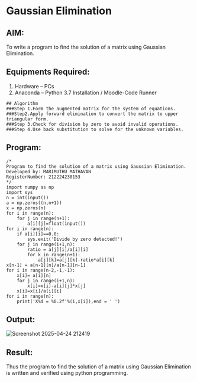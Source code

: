 # Gaussian Elimination

## AIM:
To write a program to find the solution of a matrix using Gaussian Elimination.

## Equipments Required:
1. Hardware – PCs
2. Anaconda – Python 3.7 Installation / Moodle-Code Runner

```
## Algorithm
###Step 1.Form the augmented matrix for the system of equations.
###Step2.Apply forward elimination to convert the matrix to upper triangular form.
###Step 3.Check for division by zero to avoid invalid operations.
###Step 4.Use back substitution to solve for the unknown variables.
```

## Program:
```
/*
Program to find the solution of a matrix using Gaussian Elimination.
Developed by: MARIMUTHU MATHAVAN
RegisterNumber: 212224230153
*/
import numpy as np
import sys
n = int(input())
a = np.zeros((n,n+1))
x = np.zeros(n)
for i in range(n):
    for j in range(n+1):
        a[i][j]=float(input())
for i in range(n):
    if a[i][i]==0.0:
        sys.exit('Divide by zero detected!')
    for j in range(i+1,n):
        ratio = a[j][i]/a[i][i]
        for k in range(n+1):
            a[j][k]=a[j][k]-ratio*a[i][k]
x[n-1] = a[n-1][n]/a[n-1][n-1]
for i in range(n-2,-1,-1):
    x[i]= a[i][n]
    for j in range(i+1,n):
        x[i]=x[i]-a[i][j]*x[j]
    x[i]=x[i]/a[i][i]
for i in range(n):
    print('X%d = %0.2f'%(i,x[i]),end = ' ')

```

## Output:
![Screenshot 2025-04-24 212419](https://github.com/user-attachments/assets/11ca5b37-0ad5-4150-a2bb-fb7963fe9b75)


## Result:
Thus the program to find the solution of a matrix using Gaussian Elimination is written and verified using python programming.

